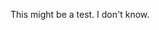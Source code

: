 <!-- json {
    "title": "Another new page",
    "template": "page"
} -->

This might be a test. I don't know. 